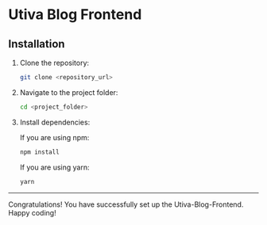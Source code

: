 # Utiva Blog Frontend


## Installation

1. Clone the repository:

   ```bash
   git clone <repository_url>
   ```

2. Navigate to the project folder:

   ```bash
   cd <project_folder>
   ```

3. Install dependencies:

   If you are using npm:

   ```bash
   npm install
   ```

   If you are using yarn:

   ```bash
   yarn
   ```


---

Congratulations! You have successfully set up the Utiva-Blog-Frontend. Happy coding!
